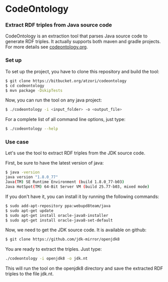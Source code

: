 # CodeOntology

### Extract RDF triples from Java source code
CodeOntology is an extraction tool that parses Java source code to generate RDF triples. It actually supports both maven and gradle projects. For more details see [codeontology.org](http://codeontology.org/).

### Set up
To set up the project, you have to clone this repository and build the tool:
```bash
$ git clone https://bitbucket.org/atzori/codeontology
$ cd codeontology
$ mvn package -DskipTests
```

Now, you can run the tool on any java project:
```bash
$ ./codeontology -i <input_folder> -o <output_file>
```

For a complete list of all command line options, just type:
```bash
$ ./codeontology --help
```

### Use case
Let's use the tool to extract RDF triples from the JDK source code.

First, be sure to have the latest version of java:
```bash
$ java -version
java version "1.8.0_77"
Java(TM) SE Runtime Environment (build 1.8.0_77-b03)
Java HotSpot(TM) 64-Bit Server VM (build 25.77-b03, mixed mode)
```

If you don't have it, you can install it by running the following commands:
```bash
$ sudo add-apt-repository ppa:webupd8team/java
$ sudo apt-get update
$ sudo apt-get install oracle-java8-installer
$ sudo apt-get install oracle-java8-set-default
```

Now, we need to get the JDK source code. It is available on github:
```bash
$ git clone https://github.com/jdk-mirror/openjdk8
```
You are ready to extract the triples. Just type:
```bash
./codeontology -i openjdk8 -o jdk.nt
```
This will run the tool on the openjdk8 directory and save the extracted RDF triples to the file jdk.nt.
